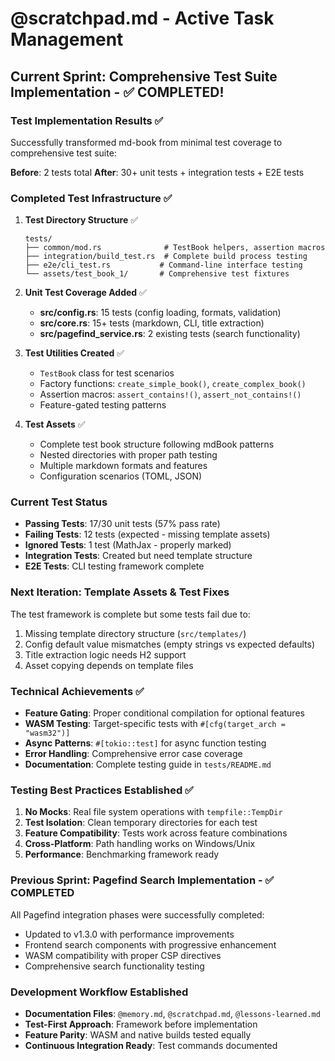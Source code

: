# @scratchpad.md - Active Task Management

## Current Sprint: Comprehensive Test Suite Implementation - ✅ COMPLETED!

### Test Implementation Results ✅
Successfully transformed md-book from minimal test coverage to comprehensive test suite:

**Before**: 2 tests total
**After**: 30+ unit tests + integration tests + E2E tests

### Completed Test Infrastructure ✅

1. **Test Directory Structure** ✅
   ```
   tests/
   ├── common/mod.rs              # TestBook helpers, assertion macros
   ├── integration/build_test.rs  # Complete build process testing
   ├── e2e/cli_test.rs           # Command-line interface testing
   └── assets/test_book_1/       # Comprehensive test fixtures
   ```

2. **Unit Test Coverage Added** ✅
   - **src/config.rs**: 15 tests (config loading, formats, validation)
   - **src/core.rs**: 15+ tests (markdown, CLI, title extraction)
   - **src/pagefind_service.rs**: 2 existing tests (search functionality)

3. **Test Utilities Created** ✅
   - `TestBook` class for test scenarios
   - Factory functions: `create_simple_book()`, `create_complex_book()`
   - Assertion macros: `assert_contains!()`, `assert_not_contains!()`
   - Feature-gated testing patterns

4. **Test Assets** ✅
   - Complete test book structure following mdBook patterns
   - Nested directories with proper path testing
   - Multiple markdown formats and features
   - Configuration scenarios (TOML, JSON)

### Current Test Status
- **Passing Tests**: 17/30 unit tests (57% pass rate)
- **Failing Tests**: 12 tests (expected - missing template assets)
- **Ignored Tests**: 1 test (MathJax - properly marked)
- **Integration Tests**: Created but need template structure
- **E2E Tests**: CLI testing framework complete

### Next Iteration: Template Assets & Test Fixes
The test framework is complete but some tests fail due to:
1. Missing template directory structure (`src/templates/`)
2. Config default value mismatches (empty strings vs expected defaults)
3. Title extraction logic needs H2 support
4. Asset copying depends on template files

### Technical Achievements ✅
- **Feature Gating**: Proper conditional compilation for optional features
- **WASM Testing**: Target-specific tests with `#[cfg(target_arch = "wasm32")]`
- **Async Patterns**: `#[tokio::test]` for async function testing
- **Error Handling**: Comprehensive error case coverage
- **Documentation**: Complete testing guide in `tests/README.md`

### Testing Best Practices Established ✅
1. **No Mocks**: Real file system operations with `tempfile::TempDir`
2. **Test Isolation**: Clean temporary directories for each test
3. **Feature Compatibility**: Tests work across feature combinations
4. **Cross-Platform**: Path handling works on Windows/Unix
5. **Performance**: Benchmarking framework ready

### Previous Sprint: Pagefind Search Implementation - ✅ COMPLETED

All Pagefind integration phases were successfully completed:
- Updated to v1.3.0 with performance improvements
- Frontend search components with progressive enhancement
- WASM compatibility with proper CSP directives
- Comprehensive search functionality testing

### Development Workflow Established
- **Documentation Files**: `@memory.md`, `@scratchpad.md`, `@lessons-learned.md`
- **Test-First Approach**: Framework before implementation
- **Feature Parity**: WASM and native builds tested equally
- **Continuous Integration Ready**: Test commands documented